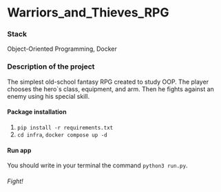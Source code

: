 
# **Warriors_and_Thieves_RPG**

### Stack
Object-Oriented Programming, Docker

### **Description of the project**

The simplest old-school fantasy RPG created to study OOP. The player chooses the hero`s class, equipment, and arm. Then he fights against an enemy using his special skill.

#### Package installation

1. `pip install -r requirements.txt`
2. `cd infra`, `docker compose up -d`

#### Run app

You should write in your terminal the command `python3 run.py`.

###### Fight!
